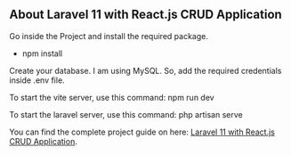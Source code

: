 ## About Laravel 11 with React.js CRUD Application

Go inside the Project and install the required package.
- npm install

Create your database. I am using MySQL. So, add the required credentials inside .env file.

To start the vite server, use this command: npm run dev

To start the laravel server, use this command: php artisan serve

You can find the complete project guide on here: [Laravel 11 with React.js CRUD Application](https://appdividend.com/2024/04/15/crud-application-using-laravel-and-react/).